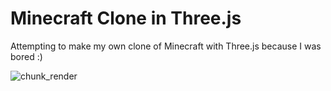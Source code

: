 # Minecraft Clone in Three.js

Attempting to make my own clone of Minecraft with Three.js because I was bored :)

![chunk_render](https://github.com/user-attachments/assets/cc03b858-16d9-4d47-a938-ad128d151a0b)
